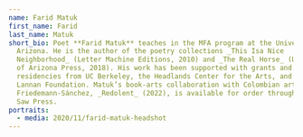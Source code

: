 ```yaml
---
name: Farid Matuk
first_name: Farid
last_name: Matuk
short_bio: Poet **Farid Matuk** teaches in the MFA program at the University of
  Arizona. He is the author of the poetry collections _This Isa Nice
  Neighborhood_ (Letter Machine Editions, 2010) and _The Real Horse_ (University
  of Arizona Press, 2018). His work has been supported with grants and
  residencies from UC Berkeley, the Headlands Center for the Arts, and the
  Lannan Foundation. Matuk’s book-arts collaboration with Colombian artist Nancy
  Friedemann-Sánchez, _Redolent_ (2022), is available for order through Singing
  Saw Press.
portraits:
  - media: 2020/11/farid-matuk-headshot
---
```

